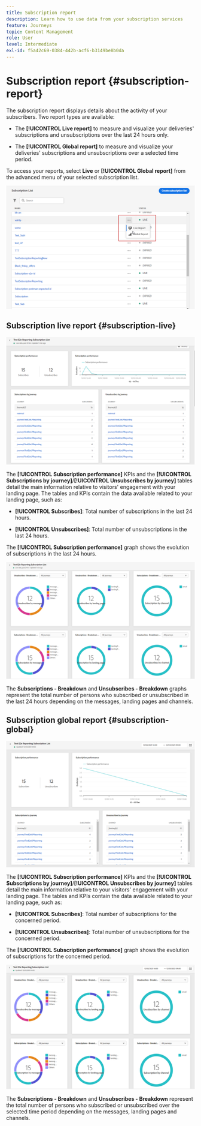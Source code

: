 ```yaml
---
title: Subscription report
description: Learn how to use data from your subscription services
feature: Journeys
topic: Content Management
role: User
level: Intermediate
exl-id: f5a42c69-0384-442b-acf6-b3149be8b0da
---
```

# Subscription report {#subscription-report}

The subscription report displays details about the activity of your subscribers. Two report types are available:

* The **[!UICONTROL Live report]** to measure and visualize your deliveries' subscriptions and unsubscriptions over the last 24 hours only.

* The **[!UICONTROL Global report]** to measure and visualize your deliveries' subscriptions and unsubscriptions over a selected time period.

To access your reports, select **Live** or **[!UICONTROL Global report]** from the advanced menu of your selected subscription list.

![](assets/subscription_report_6.png)

## Subscription live report {#subscription-live}

![](assets/subscription_report_3.png)

The **[!UICONTROL Subscription performance]** KPIs and the **[!UICONTROL Subscriptions by journey]**/**[!UICONTROL Unsubscribes by journey]** tables detail the main information relative to visitors' engagement with your landing page. The tables and KPIs contain the data available related to your landing page, such as:

* **[!UICONTROL Subscribes]**: Total number of subscriptions in the last 24 hours.

* **[!UICONTROL Unsubscribes]**: Total number of unsubscriptions in the last 24 hours.

The **[!UICONTROL Subscription performance]** graph shows the evolution of subscriptions in the last 24 hours.

![](assets/subscription_report_4.png)

The **Subscriptions - Breakdown** and **Unsubscribes - Breakdown** graphs represent the total number of persons who subscribed or unsubscribed in the last 24 hours depending on the messages, landing pages and channels.

## Subscription global report {#subscription-global}

![](assets/subscription_report_1.png)

The **[!UICONTROL Subscription performance]** KPIs and the **[!UICONTROL Subscriptions by journey]**/**[!UICONTROL Unsubscribes by journey]** tables detail the main information relative to your visitors' engagement with your landing page. The tables and KPIs contain the data available related to your landing page, such as:

* **[!UICONTROL Subscribes]**: Total number of subscriptions for the concerned period.

* **[!UICONTROL Unsubscribes]**: Total number of unsubscriptions for the concerned period.

The **[!UICONTROL Subscription performance]** graph shows the evolution of subscriptions for the concerned period.

![](assets/subscription_report_2.png)

The **Subscriptions - Breakdown** and **Unsubscribes - Breakdown** represent the total number of persons who subscribed or unsubscribed over the selected time period depending on the messages, landing pages and channels.

